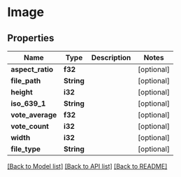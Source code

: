 # Image

## Properties

Name | Type | Description | Notes
------------ | ------------- | ------------- | -------------
**aspect_ratio** | **f32** |  | [optional] 
**file_path** | **String** |  | [optional] 
**height** | **i32** |  | [optional] 
**iso_639_1** | **String** |  | [optional] 
**vote_average** | **f32** |  | [optional] 
**vote_count** | **i32** |  | [optional] 
**width** | **i32** |  | [optional] 
**file_type** | **String** |  | [optional] 

[[Back to Model list]](../README.md#documentation-for-models) [[Back to API list]](../README.md#documentation-for-api-endpoints) [[Back to README]](../README.md)


